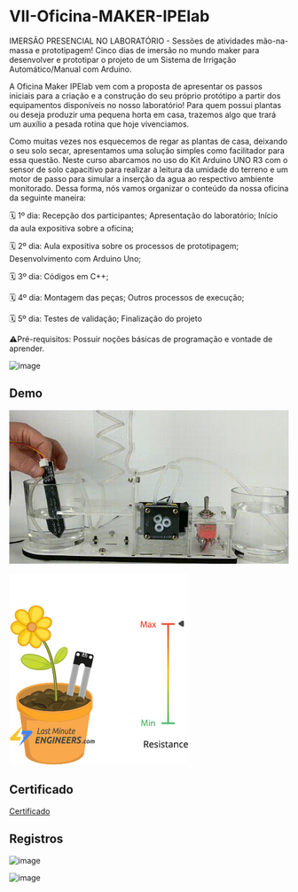 # VII-Oficina-MAKER-IPElab

IMERSÃO PRESENCIAL NO LABORATÓRIO - Sessões de atividades mão-na-massa e prototipagem!
Cinco dias de imersão no mundo maker para desenvolver e prototipar o projeto de um Sistema de Irrigação Automático/Manual com Arduino.

A Oficina Maker IPElab vem com a proposta de apresentar os passos iniciais para a criação e a construção do seu próprio protótipo a partir dos equipamentos disponíveis no nosso laboratório! Para quem possui plantas ou deseja produzir uma pequena horta em casa, trazemos algo que trará um auxílio a pesada rotina que hoje vivenciamos.

Como muitas vezes nos esquecemos de regar as plantas de casa, deixando o seu solo secar, apresentamos uma solução simples como facilitador para essa questão. Neste curso abarcamos no uso do Kit Arduino UNO R3 com o sensor de solo capacitivo para realizar a leitura da umidade do terreno e um motor de passo para simular a inserção da agua ao respectivo ambiente monitorado. Dessa forma, nós vamos organizar o conteúdo da nossa oficina da seguinte maneira:

🗓️ 1º dia:
Recepção dos participantes;
Apresentação do laboratório;
Início da aula expositiva sobre a oficina;


🗓️ 2º dia:
Aula expositiva sobre os processos de prototipagem;
Desenvolvimento com Arduino Uno;


🗓️ 3º dia:
Códigos em C++;


🗓️ 4º dia:
Montagem das peças;
Outros processos de execução;


🗓️ 5º dia:
Testes de validação;
Finalização do projeto

⚠️Pré-requisitos: Possuir noções básicas de programação e vontade de aprender.

![image](https://files.cercomp.ufg.br/weby/up/1229/o/VII_Oficina_Maker_IPElab_-_Convite.jpg)

## Demo

![Alt Text](./img/GIF_SOLO.gif)

![Alt Text](./img/Soil-Moisture-Resistive-Sensor-Working.gif)

## Certificado

[Certificado](./img/OFICINA%20MAKER%20-%20Certificado%20de%20Participação%20-%20Daniela%20Fernandes%20do%20Nascimento.pdf)

## Registros 

![image](https://files.cercomp.ufg.br/weby/up/1229/o/vii_oficina_maker_01.jpg)

![image](https://files.cercomp.ufg.br/weby/up/1229/o/vii_oficina_maker_06.jpg)